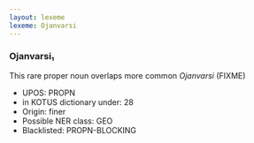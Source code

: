 ```yaml
---
layout: lexeme
lexeme: Ojanvarsi
---
```


###  Ojanvarsi₁

This rare proper noun overlaps more common *Ojanvarsi* (FIXME)
* UPOS:  PROPN
* in KOTUS dictionary under:  28
* Origin:  finer
* Possible NER class:  GEO
* Blacklisted:  PROPN-BLOCKING

